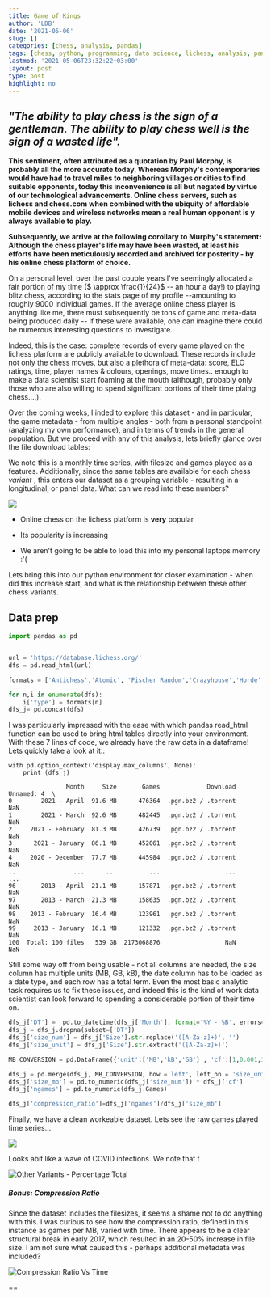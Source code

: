 ```yaml
---
title: Game of Kings
author: 'LDB'
date: '2021-05-06'
slug: []
categories: [chess, analysis, pandas]
tags: [chess, python, programming, data science, lichess, analysis, pandas, meta data]
lastmod: '2021-05-06T23:32:22+03:00'
layout: post
type: post
highlight: no
---
```


## ***"The ability to play chess is the sign of a gentleman. The ability to play chess well is the sign of a wasted life".*** 

**This sentiment, often attributed as a quotation by Paul Morphy, is probably all the more accurate today. Whereas Morphy's contemporaries would have had to travel miles to neighboring villages or cities to find suitable opponents, today this inconvenience is all but negated by virtue of our technological advancements. Online chess servers, such as lichess and chess.com when combined with the ubiquity of affordable mobile devices and wireless networks mean a real human opponent is y always available to play.**

**Subsequently, we arrive at the following corollary to Murphy's statement: Although the chess player's life may have been wasted, at least his efforts have been meticulously recorded and archived for posterity - by his online chess platform of choice.**

On a personal level, over the past couple years I've seemingly allocated a fair portion of my time (\$ \\approx \\frac{1}{24}\$ -- an hour a day!) to playing blitz chess, according to the stats page of my profile --amounting to roughly 9000 individual games. If the average online chess player is anything like me, there must subsequently be tons of game and meta-data being produced daily -- if these were available, one can imagine there could be numerous interesting questions to investigate..

Indeed, this is the case: complete records of every game played on the lichess plarform are publicly available to download. These records include not only the chess moves, but also a plethora of meta-data: score, ELO ratings, time, player names & colours, openings, move times.. enough to make a data scientist start foaming at the mouth (although, probably only those who are also willing to spend significant portions of their time plaing chess....).

Over the coming weeks, I inded to explore this dataset - and in particular, the game metadata - from multiple angles - both from a personal standpoint (analyzing my own performance), and in terms of trends in the general population. But we proceed with any of this analysis, lets briefly glance over the file download tables:

We note this is a monthly time series, with filesize and games played as a features. Additionally, since the same tables are available for each chess *variant* , this enters our dataset as a grouping variable - resulting in a longitudinal, or panel data. What can we read into these numbers?

![](images/online_tbl)

-   Online chess on the lichess platform is **very** popular

-   Its popularity is increasing

-   We aren't going to be able to load this into my personal laptops memory :'(

Lets bring this into our python environment for closer examination - when did this increase start, and what is the relationship between these other chess variants.

## Data prep

``` Python
import pandas as pd


url = 'https://database.lichess.org/'
dfs = pd.read_html(url)

formats = ['Antichess','Atomic', 'Fischer Random','Crazyhouse','Horde','King of the Hill','Racing Kings','Three-Check','Standard']  #name our variants

for n,i in enumerate(dfs):
    i['type'] = formats[n]
dfs_j= pd.concat(dfs)
```

I was particularly impressed with the ease with which pandas read_html function can be used to bring html tables directly into your environment. With these 7 lines of code, we already have the raw data in a dataframe! Lets quickly take a look at it..

``` text
with pd.option_context('display.max_columns', None):
    print (dfs_j)
    
                Month     Size       Games             Download  Unnamed: 4  \
0        2021 - April  91.6 MB      476364  .pgn.bz2 / .torrent         NaN   
1        2021 - March  92.6 MB      482445  .pgn.bz2 / .torrent         NaN   
2     2021 - February  81.3 MB      426739  .pgn.bz2 / .torrent         NaN   
3      2021 - January  86.1 MB      452061  .pgn.bz2 / .torrent         NaN   
4     2020 - December  77.7 MB      445984  .pgn.bz2 / .torrent         NaN   
..                ...      ...         ...                  ...         ...   
96       2013 - April  21.1 MB      157871  .pgn.bz2 / .torrent         NaN   
97       2013 - March  21.3 MB      158635  .pgn.bz2 / .torrent         NaN   
98    2013 - February  16.4 MB      123961  .pgn.bz2 / .torrent         NaN   
99     2013 - January  16.1 MB      121332  .pgn.bz2 / .torrent         NaN   
100  Total: 100 files   539 GB  2173068876                  NaN         NaN   
```

Still some way off from being usable - not all columns are needed, the size column has multiple units (MB, GB, kB), the date column has to be loaded as a date type, and each row has a total term. Even the most basic analytic task requires us to fix these issues, and indeed this is the kind of work data scientist can look forward to spending a considerable portion of their time on.

``` Python
dfs_j['DT'] =  pd.to_datetime(dfs_j['Month'], format='%Y - %B', errors='coerce')
dfs_j = dfs_j.dropna(subset=['DT'])
dfs_j['size_num'] = dfs_j['Size'].str.replace('([A-Za-z]+)', '')
dfs_j['size_unit'] = dfs_j['Size'].str.extract('([A-Za-z]+)')

MB_CONVERSION = pd.DataFrame({'unit':['MB','kB','GB'] , 'cf':[1,0.001,1000]})

dfs_j = pd.merge(dfs_j, MB_CONVERSION, how ='left', left_on = 'size_unit', right_on='unit')
dfs_j['size_mb'] = pd.to_numeric(dfs_j['size_num']) * dfs_j['cf']
dfs_j['ngames'] = pd.to_numeric(dfs_j.Games)

dfs_j['compression_ratio']=dfs_j['ngames']/dfs_j['size_mb']
```

Finally, we have a clean workeable dataset. Lets see the raw games played time series...

![](images/Games_Total.png)

Looks abit like a wave of COVID infections. We note that t

![](images/perc_Total.png "Other Variants - Percentage Total")

##### Bonus: Compression Ratio

Since the dataset includes the filesizes, it seems a shame not to do anything with this. I was curious to see how the compression ratio, defined in this instance as games per MB, varied with time. There appears to be a clear structural break in early 2017, which resulted in an 20-50% increase in file size. I am not sure what caused this - perhaps additional metadata was included?

![](images/Games_Compression-01.png "Compression Ratio Vs Time")

==
